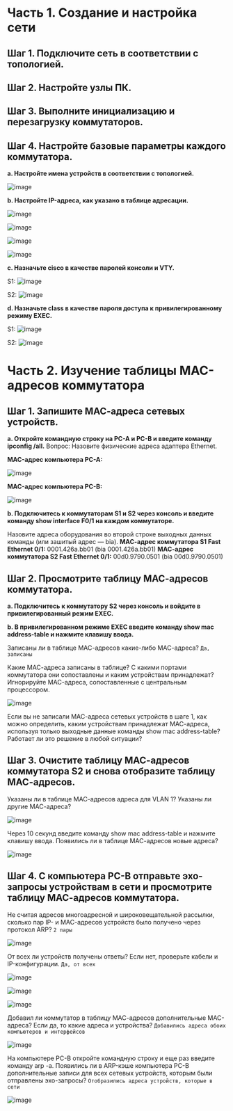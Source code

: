 # Часть 1. Создание и настройка сети

## Шаг 1. Подключите сеть в соответствии с топологией.

## Шаг 2. Настройте узлы ПК.

## Шаг 3. Выполните инициализацию и перезагрузку коммутаторов.

## Шаг 4. Настройте базовые параметры каждого коммутатора.

**a.  Настройте имена устройств в соответствии с топологией.**

![image](https://user-images.githubusercontent.com/45486651/192097162-4ed31504-0d76-4431-9e33-f9994454239f.png)

**b.	Настройте IP-адреса, как указано в таблице адресации.**

![image](https://user-images.githubusercontent.com/45486651/192097178-aa22d876-4cea-4536-94a2-21036de3037d.png)

![image](https://user-images.githubusercontent.com/45486651/192097189-a87c7f8a-435c-48c6-8c85-69d9d639e2ae.png)

![image](https://user-images.githubusercontent.com/45486651/192097200-7a257af5-0e92-46ab-b13c-997e32b267bf.png)

![image](https://user-images.githubusercontent.com/45486651/192097207-58941ebd-5bfd-43b3-a43f-b70c7ad5359e.png)

**c.	Назначьте cisco в качестве паролей консоли и VTY.**

S1:
![image](https://user-images.githubusercontent.com/45486651/192097268-aea1fc96-21cd-4f25-abef-ac96e497fcb8.png)

S2:
![image](https://user-images.githubusercontent.com/45486651/192097278-df86292a-2339-4b07-a1d6-4789d749798c.png)

**d.	Назначьте class в качестве пароля доступа к привилегированному режиму EXEC.**

S1:
![image](https://user-images.githubusercontent.com/45486651/192097312-77451d14-518a-4873-a2f0-f35c090ee6b6.png)

S2:
![image](https://user-images.githubusercontent.com/45486651/192097323-af36f54f-c40c-407b-b9b2-2994664c0403.png)

# Часть 2. Изучение таблицы МАС-адресов коммутатора

## Шаг 1. Запишите МАС-адреса сетевых устройств.

**a.	Откройте командную строку на PC-A и PC-B и введите команду ipconfig /all.**
Вопрос:
Назовите физические адреса адаптера Ethernet.

**MAC-адрес компьютера PC-A:**

![image](https://user-images.githubusercontent.com/45486651/192097402-7b8e92e7-0e01-4016-bce9-dc3d7eab6780.png)

**MAC-адрес компьютера PC-B:**

![image](https://user-images.githubusercontent.com/45486651/192097418-a12f0f70-cdf7-496f-ae32-99a4dcc7da6f.png)

**b.	Подключитесь к коммутаторам S1 и S2 через консоль и введите команду show interface F0/1 на каждом коммутаторе.**

Назовите адреса оборудования во второй строке выходных данных команды (или зашитый адрес — bia).
**МАС-адрес коммутатора S1 Fast Ethernet 0/1:** 0001.426a.bb01 (bia 0001.426a.bb01)
**МАС-адрес коммутатора S2 Fast Ethernet 0/1:** 00d0.9790.0501 (bia 00d0.9790.0501)

## Шаг 2. Просмотрите таблицу МАС-адресов коммутатора.

**a.	Подключитесь к коммутатору S2 через консоль и войдите в привилегированный режим EXEC.**

**b.	В привилегированном режиме EXEC введите команду show mac address-table и нажмите клавишу ввода.**

Записаны ли в таблице МАС-адресов какие-либо МАС-адреса?
```Да, записаны```

Какие МАС-адреса записаны в таблице? С какими портами коммутатора они сопоставлены и каким устройствам принадлежат? Игнорируйте МАС-адреса, сопоставленные с центральным процессором.

![image](https://user-images.githubusercontent.com/45486651/192097607-1f00e8fa-df0a-44f3-bf7d-bda8f84cecf5.png)

Если вы не записали МАС-адреса сетевых устройств в шаге 1, как можно определить, каким устройствам принадлежат МАС-адреса, используя только выходные данные команды show mac address-table? Работает ли это решение в любой ситуации?

## Шаг 3. Очистите таблицу МАС-адресов коммутатора S2 и снова отобразите таблицу МАС-адресов.

Указаны ли в таблице МАС-адресов адреса для VLAN 1? Указаны ли другие МАС-адреса?

![image](https://user-images.githubusercontent.com/45486651/192097673-3b4a0901-417b-4ed6-8021-20b5a9ca97f0.png)

Через 10 секунд введите команду show mac address-table и нажмите клавишу ввода. Появились ли в таблице МАС-адресов новые адреса?

![image](https://user-images.githubusercontent.com/45486651/192097689-3aa8843d-e6d9-4527-b541-ed6100294168.png)

## Шаг 4. С компьютера PC-B отправьте эхо-запросы устройствам в сети и просмотрите таблицу МАС-адресов коммутатора.

Не считая адресов многоадресной и широковещательной рассылки, сколько пар IP- и МАС-адресов устройств было получено через протокол ARP?
```2 пары```

![image](https://user-images.githubusercontent.com/45486651/192097739-24d79995-7873-40e0-9650-5b6549bf75ef.png)

От всех ли устройств получены ответы? Если нет, проверьте кабели и IP-конфигурации.
```Да, от всех```

![image](https://user-images.githubusercontent.com/45486651/192097769-36767419-bd4e-4c69-aa55-b603fb30b875.png)

![image](https://user-images.githubusercontent.com/45486651/192097776-d098d7aa-b0c6-4b48-b754-d7a200df7e13.png)

![image](https://user-images.githubusercontent.com/45486651/192097784-3108d9d0-95eb-4260-926d-16cf053ea8f0.png)


Добавил ли коммутатор в таблицу МАС-адресов дополнительные МАС-адреса? Если да, то какие адреса и устройства?
```Добавились адреса обоих компьютеров и интерфейсов```

![image](https://user-images.githubusercontent.com/45486651/192097825-1af39652-ae91-418d-8626-2f2b4e6573f5.png)


На компьютере PC-B откройте командную строку и еще раз введите команду arp -a. Появились ли в ARP-кэше компьютера PC-B дополнительные записи для всех сетевых устройств, которым были отправлены эхо-запросы?
```Отобразились адреса устройств, которые в сети```

![image](https://user-images.githubusercontent.com/45486651/192097847-bc47ac85-9d20-4be1-bb7a-a4fe4bf74e30.png)

